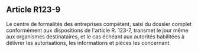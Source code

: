 Article R123-9
----
Le centre de formalités des entreprises compétent, saisi du dossier complet
conformément aux dispositions de l'article R. 123-7, transmet le jour même aux
organismes destinataires, et le cas échéant aux autorités habilitées à délivrer
les autorisations, les informations et pièces les concernant.
